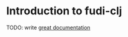 # Introduction to fudi-clj

TODO: write [great documentation](http://jacobian.org/writing/what-to-write/)
